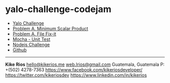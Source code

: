 # yalo-challenge-codejam
 - [Yalo Challenge](http://162.218.236.112:3000/)
 - [Problem A. Minimum Scalar Product](http://162.218.236.112:3000/msp/)
 - [Problem A. File Fix-it](http://162.218.236.112:3000/ffi/)
 - [Mocha - Unit Test](http://162.218.236.112/mocha.php)
 - [Nodejs Challenge](http://162.218.236.112:3000/nodejs-challenge/)
 - [Github](https://github.com/kikerios/codejam)

---
**Kike Rios**
hello@kikerios.me
web.lrios@gmail.com
Guatemala, Guatemala
P: +(502) 4278-7363
https://www.facebook.com/kikeriosdeveloper/
https://twitter.com/kikeriosdev
https://www.linkedin.com/in/kikerios